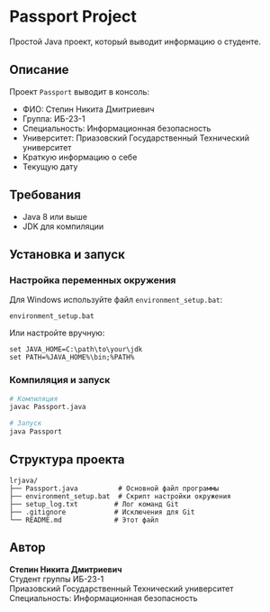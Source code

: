 # Passport Project

Простой Java проект, который выводит информацию о студенте.

## Описание

Проект `Passport` выводит в консоль:
- ФИО: Степин Никита Дмитриевич
- Группа: ИБ-23-1
- Специальность: Информационная безопасность
- Университет: Приазовский Государственный Технический университет
- Краткую информацию о себе
- Текущую дату

## Требования

- Java 8 или выше
- JDK для компиляции

## Установка и запуск

### Настройка переменных окружения

Для Windows используйте файл `environment_setup.bat`:
```batch
environment_setup.bat
```

Или настройте вручную:
```batch
set JAVA_HOME=C:\path\to\your\jdk
set PATH=%JAVA_HOME%\bin;%PATH%
```

### Компиляция и запуск

```bash
# Компиляция
javac Passport.java

# Запуск
java Passport
```

## Структура проекта

```
lrjava/
├── Passport.java          # Основной файл программы
├── environment_setup.bat  # Скрипт настройки окружения
├── setup_log.txt         # Лог команд Git
├── .gitignore            # Исключения для Git
└── README.md             # Этот файл
```

## Автор

**Степин Никита Дмитриевич**  
Студент группы ИБ-23-1  
Приазовский Государственный Технический университет  
Специальность: Информационная безопасность
